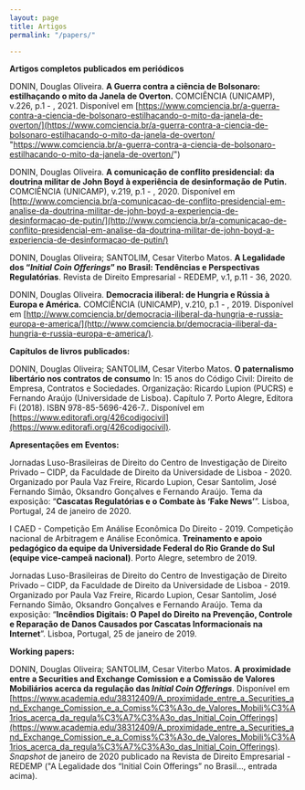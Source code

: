 ```yaml
---
layout: page
title: Artigos
permalink: "/papers/"

---
```

**Artigos completos publicados em periódicos**

DONIN, Douglas Oliveira. **A Guerra contra a ciência de Bolsonaro: estilhaçando o mito da Janela de Overton.** COMCIÊNCIA (UNICAMP), v.226, p.1 - , 2021. Disponível em [https://www.comciencia.br/a-guerra-contra-a-ciencia-de-bolsonaro-estilhacando-o-mito-da-janela-de-overton/](https://www.comciencia.br/a-guerra-contra-a-ciencia-de-bolsonaro-estilhacando-o-mito-da-janela-de-overton/ "https://www.comciencia.br/a-guerra-contra-a-ciencia-de-bolsonaro-estilhacando-o-mito-da-janela-de-overton/")

DONIN, Douglas Oliveira. **A comunicação de conflito presidencial: da doutrina militar de John Boyd à experiência de desinformação de Putin.** COMCIÊNCIA (UNICAMP), v.219, p.1 - , 2020. Disponível em [http://www.comciencia.br/a-comunicacao-de-conflito-presidencial-em-analise-da-doutrina-militar-de-john-boyd-a-experiencia-de-desinformacao-de-putin/](http://www.comciencia.br/a-comunicacao-de-conflito-presidencial-em-analise-da-doutrina-militar-de-john-boyd-a-experiencia-de-desinformacao-de-putin/)

DONIN, Douglas Oliveira; SANTOLIM, Cesar Viterbo Matos. **A Legalidade dos “_Initial Coin Offerings_” no Brasil: Tendências e Perspectivas Regulatórias**. Revista de Direito Empresarial - REDEMP, v.1, p.11 - 36, 2020.

DONIN, Douglas Oliveira. **Democracia iliberal: de Hungria e Rússia à Europa e América.** COMCIÊNCIA (UNICAMP), v.210, p.1 - , 2019. Disponível em [http://www.comciencia.br/democracia-iliberal-da-hungria-e-russia-europa-e-america/](http://www.comciencia.br/democracia-iliberal-da-hungria-e-russia-europa-e-america/).

**Capítulos de livros publicados:**

DONIN, Douglas Oliveira; SANTOLIM, Cesar Viterbo Matos. **O paternalismo libertário nos contratos de consumo** In: 15 anos do Código Civil: Direito de Empresa, Contratos e Sociedades. Organização: Ricardo Lupion (PUCRS) e Fernando Araújo (Universidade de Lisboa). Capítulo 7. Porto Alegre, Editora Fi (2018). ISBN 978-85-5696-426-7.. Disponível em [https://www.editorafi.org/426codigocivil](https://www.editorafi.org/426codigocivil).

**Apresentações em Eventos:**

Jornadas Luso-Brasileiras de Direito do Centro de Investigação de Direito Privado – CIDP, da Faculdade de Direito da Universidade de Lisboa - 2020. Organizado por Paula Vaz Freire, Ricardo Lupion, Cesar Santolim, José Fernando Simão, Oksandro Gonçalves e Fernando Araújo. Tema da exposição: “**Cascatas Regulatórias e o Combate às ‘Fake News’**”. Lisboa, Portugal, 24 de janeiro de 2020.

I CAED - Competição Em Análise Econômica Do Direito - 2019. Competição nacional de Arbitragem e Análise Econômica. **Treinamento e apoio pedagógico da equipe da Universidade Federal do Rio Grande do Sul (equipe vice-campeã nacional)**. Porto Alegre, setembro de 2019.

Jornadas Luso-Brasileiras de Direito do Centro de Investigação de Direito Privado – CIDP, da Faculdade de Direito da Universidade de Lisboa - 2019. Organizado por Paula Vaz Freire, Ricardo Lupion, Cesar Santolim, José Fernando Simão, Oksandro Gonçalves e Fernando Araújo. Tema da exposição: “**Incêndios Digitais: O Papel do Direito na Prevenção, Controle e Reparação de Danos Causados por Cascatas Informacionais na Internet**”. Lisboa, Portugal, 25 de janeiro de 2019.

**Working papers:**

DONIN, Douglas Oliveira; SANTOLIM, Cesar Viterbo Matos. **A proximidade entre a Securities and Exchange Comission e a Comissão de Valores Mobiliários acerca da regulação das _Initial Coin Offerings_**. Disponível em [https://www.academia.edu/38312409/A_proximidade_entre_a_Securities_and_Exchange_Comission_e_a_Comiss%C3%A3o_de_Valores_Mobili%C3%A1rios_acerca_da_regula%C3%A7%C3%A3o_das_Initial_Coin_Offerings](https://www.academia.edu/38312409/A_proximidade_entre_a_Securities_and_Exchange_Comission_e_a_Comiss%C3%A3o_de_Valores_Mobili%C3%A1rios_acerca_da_regula%C3%A7%C3%A3o_das_Initial_Coin_Offerings). _Snapshot_ de janeiro de 2020 publicado na Revista de Direito Empresarial - REDEMP ("A Legalidade dos “Initial Coin Offerings” no Brasil..., entrada acima).